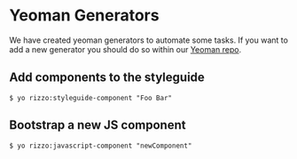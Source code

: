# Yeoman Generators

We have created yeoman generators to automate some tasks. If you want to add a new generator you should do so within our [Yeoman repo](https://github.com/lonelyplanet/yeoman/tree/rizzo).


## Add components to the styleguide

```
$ yo rizzo:styleguide-component "Foo Bar"
```

## Bootstrap a new JS component

```
$ yo rizzo:javascript-component "newComponent"
```

